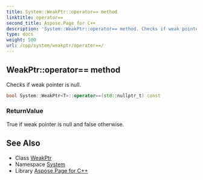 ```yaml
---
title: System::WeakPtr::operator== method
linktitle: operator==
second_title: Aspose.Page for C++
description: 'System::WeakPtr::operator== method. Checks if weak pointer is null in C++.'
type: docs
weight: 500
url: /cpp/system/weakptr/operator==/
---
```

## WeakPtr::operator== method


Checks if weak pointer is null.

```cpp
bool System::WeakPtr<T>::operator==(std::nullptr_t) const
```


### ReturnValue

True if weak pointer is null and false otherwise.

## See Also

* Class [WeakPtr](../)
* Namespace [System](../../)
* Library [Aspose.Page for C++](../../../)
